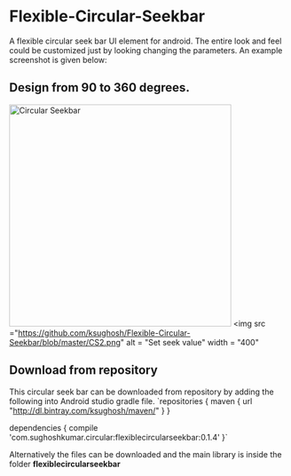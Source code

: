 # Flexible-Circular-Seekbar
A flexible circular seek bar UI element for android. The entire look and feel could be customized just by looking changing the parameters. An example screenshot is given below:

## Design from 90 to 360 degrees.
<img src = "https://github.com/ksughosh/Flexible-Circular-Seekbar/blob/master/CS.png" alt = "Circular Seekbar" width = "400" > <img src ="https://github.com/ksughosh/Flexible-Circular-Seekbar/blob/master/CS2.png" alt = "Set seek value" width = "400"

## Download from repository
This circular seek bar can be downloaded from repository by adding the following into Android studio gradle file.
`repositories {
    maven {
        url  "http://dl.bintray.com/ksughosh/maven/"
    }
} 

dependencies {
  compile 'com.sughoshkumar.circular:flexiblecircularseekbar:0.1.4'
}`

Alternatively the files can be downloaded and the main library is inside the folder __flexiblecircularseekbar__
